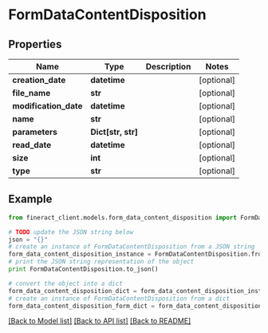 # FormDataContentDisposition


## Properties

Name | Type | Description | Notes
------------ | ------------- | ------------- | -------------
**creation_date** | **datetime** |  | [optional] 
**file_name** | **str** |  | [optional] 
**modification_date** | **datetime** |  | [optional] 
**name** | **str** |  | [optional] 
**parameters** | **Dict[str, str]** |  | [optional] 
**read_date** | **datetime** |  | [optional] 
**size** | **int** |  | [optional] 
**type** | **str** |  | [optional] 

## Example

```python
from fineract_client.models.form_data_content_disposition import FormDataContentDisposition

# TODO update the JSON string below
json = "{}"
# create an instance of FormDataContentDisposition from a JSON string
form_data_content_disposition_instance = FormDataContentDisposition.from_json(json)
# print the JSON string representation of the object
print FormDataContentDisposition.to_json()

# convert the object into a dict
form_data_content_disposition_dict = form_data_content_disposition_instance.to_dict()
# create an instance of FormDataContentDisposition from a dict
form_data_content_disposition_form_dict = form_data_content_disposition.from_dict(form_data_content_disposition_dict)
```
[[Back to Model list]](../README.md#documentation-for-models) [[Back to API list]](../README.md#documentation-for-api-endpoints) [[Back to README]](../README.md)


